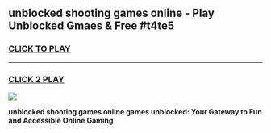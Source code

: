 
## unblocked shooting games online - Play Unblocked Gmaes & Free #t4te5
<h3>
<a href="https://news.freeplayer.one?title=unblocked_shooting_games_online&ref=26F">CLICK TO PLAY</a></h3>
<hr>

<h3>
<a href="https://news.freeplayer.one?title=unblocked_shooting_games_online&ref=26F">CLICK 2 PLAY</a>
  
</h3>

<a href="https://news.freeplayer.one?title=unblocked_shooting_games_online&ref=26F/"><img src="https://clearcache.store/games.png"></a>


**unblocked shooting games online games unblocked: Your Gateway to Fun and Accessible Online Gaming**
